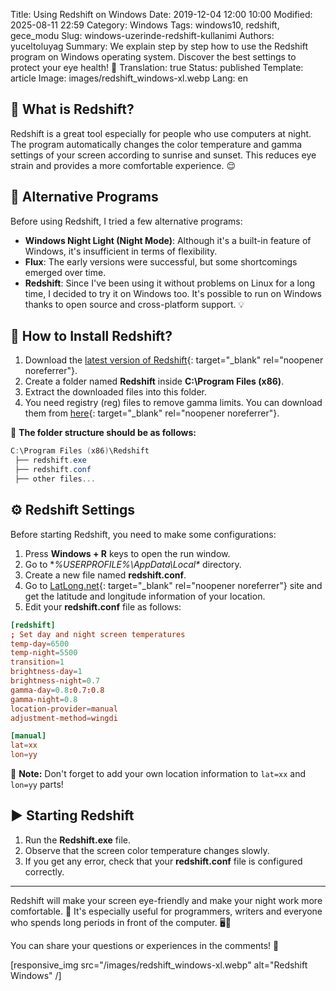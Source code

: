 Title: Using Redshift on Windows
Date: 2019-12-04 12:00 10:00
Modified: 2025-08-11 22:59
Category: Windows
Tags: windows10, redshift, gece_modu
Slug: windows-uzerinde-redshift-kullanimi
Authors: yuceltoluyag
Summary: We explain step by step how to use the Redshift program on Windows operating system. Discover the best settings to protect your eye health! 👀
Translation: true
Status: published
Template: article
Image: images/redshift_windows-xl.webp
Lang: en

## 🌙 What is Redshift?

Redshift is a great tool especially for people who use computers at night. The program automatically changes the color temperature and gamma settings of your screen according to sunrise and sunset. This reduces eye strain and provides a more comfortable experience. 😌

## 🚀 Alternative Programs

Before using Redshift, I tried a few alternative programs:

- **Windows Night Light (Night Mode)**: Although it's a built-in feature of Windows, it's insufficient in terms of flexibility.
- **Flux**: The early versions were successful, but some shortcomings emerged over time.
- **Redshift**: Since I've been using it without problems on Linux for a long time, I decided to try it on Windows too. It's possible to run on Windows thanks to open source and cross-platform support. 💡

## 🔧 How to Install Redshift?

1. Download the [latest version of Redshift](https://github.com/jonls/redshift/releases){: target="_blank" rel="noopener noreferrer"}.
2. Create a folder named **Redshift** inside **C:\Program Files (x86)**.
3. Extract the downloaded files into this folder.
4. You need registry (reg) files to remove gamma limits. You can download them from [here](http://www.mediafire.com/file/ylw89legwkyp04t/redshift.7z/file){: target="_blank" rel="noopener noreferrer"}.

📂 **The folder structure should be as follows:**

```powershell
C:\Program Files (x86)\Redshift
 ├── redshift.exe
 ├── redshift.conf
 ├── other files...
```

## ⚙️ Redshift Settings

Before starting Redshift, you need to make some configurations:

1. Press **Windows + R** keys to open the run window.
2. Go to **%USERPROFILE%\AppData\Local\** directory.
3. Create a new file named **redshift.conf**.
4. Go to [LatLong.net](https://www.latlong.net/){: target="_blank" rel="noopener noreferrer"} site and get the latitude and longitude information of your location.
5. Edit your **redshift.conf** file as follows:

```conf
[redshift]
; Set day and night screen temperatures
temp-day=6500
temp-night=5500
transition=1
brightness-day=1
brightness-night=0.7
gamma-day=0.8:0.7:0.8
gamma-night=0.8
location-provider=manual
adjustment-method=wingdi

[manual]
lat=xx
lon=yy
```

📌 **Note:** Don't forget to add your own location information to `lat=xx` and `lon=yy` parts!

## ▶️ Starting Redshift

1. Run the **Redshift.exe** file.
2. Observe that the screen color temperature changes slowly.
3. If you get any error, check that your **redshift.conf** file is configured correctly.

---

Redshift will make your screen eye-friendly and make your night work more comfortable. 🌟 It's especially useful for programmers, writers and everyone who spends long periods in front of the computer. 🖥️💙

You can share your questions or experiences in the comments! 🎤

[responsive_img src="/images/redshift_windows-xl.webp" alt="Redshift Windows" /]